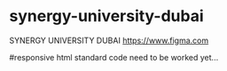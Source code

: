 # synergy-university-dubai
SYNERGY UNIVERSITY DUBAI  https://www.figma.com

#responsive html standard code need to be worked yet...

